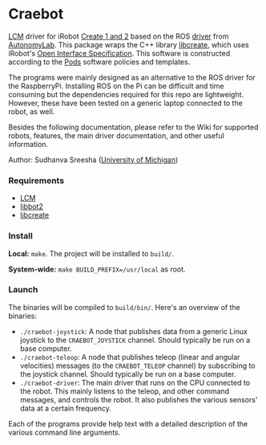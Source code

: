# Craebot
[LCM][lcm] driver for iRobot [Create 1 and 2][create] based on the ROS [driver][create_autonomy] from [AutonomyLab][autonomy_lab]. This package wraps the C++ library [libcreate][libcreate], which uses iRobot's [Open Interface Specification][oi_spec]. This software is constructed according to the [Pods][pods] software policies and templates.

The programs were mainly designed as an alternative to the ROS driver for the RaspberryPi. Installing ROS on the Pi can be difficult and time consuming but the dependencies required for this repo are lightweight. However, these have been tested on a generic laptop connected to the robot, as well.

Besides the following documentation, please refer to the Wiki for supported robots, features, the main driver documentation, and other useful information.

Author: Sudhanva Sreesha ([University of Michigan][umich])

### Requirements
* [LCM][lcm]
* [libbot2][libbot2]
* [libcreate][libcreate]

### Install

**Local:** `make`. The project will be installed to `build/`.

**System-wide:** `make BUILD_PREFIX=/usr/local` as root.

### Launch

The binaries will be compiled to `build/bin/`. Here's an overview of the binaries:

* `./craebot-joystick`: A node that publishes data from a generic Linux joystick to the `CRAEBOT_JOYSTICK` channel. Should typically be run on a base computer.
* `./craebot-teleop`: A node that publishes teleop (linear and angular velocities) messages (to the `CRAEBOT_TELEOP` channel) by subscribing to the joystick channel. Should typically be run on a base computer.
* `./craebot-driver`: The main driver that runs on the CPU connected to the robot. This mainly listens to the teleop, and other command messages, and controls the robot. It also publishes the various sensors' data at a certain frequency.

Each of the programs provide help text with a detailed description of the various command line arguments.

[lcm]: https://github.com/lcm-proj/lcm
[libcreate]:  https://github.com/AutonomyLab/libcreate
[oi_spec]:  https://www.adafruit.com/datasheets/create_2_Open_Interface_Spec.pdf
[umich]: https://robotics.umich.edu/
[create]: http://www.irobot.com/About-iRobot/STEM/Create-2.aspx
[pods]: http://sourceforge.net/projects/pods
[create_autonomy]: https://github.com/AutonomyLab/create_autonomy/
[autonomy_lab]: http://autonomylab.org/
[libbot2]: https://github.com/libbot2/libbot2
